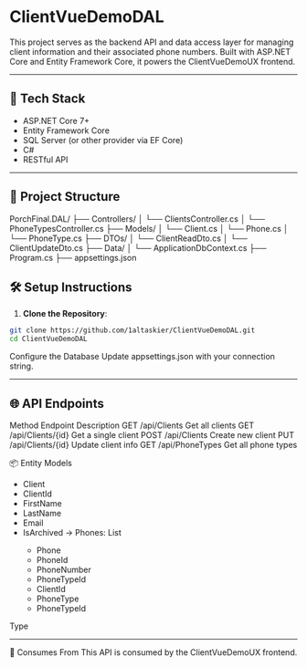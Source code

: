 # ClientVueDemoDAL

This project serves as the backend API and data access layer for managing client information and their associated phone numbers. Built with ASP.NET Core and Entity Framework Core, it powers the ClientVueDemoUX frontend.

---

## 🧱 Tech Stack

- ASP.NET Core 7+
- Entity Framework Core
- SQL Server (or other provider via EF Core)
- C#
- RESTful API

---

## 📁 Project Structure

PorchFinal.DAL/
├── Controllers/
│ └── ClientsController.cs
│ └── PhoneTypesController.cs
├── Models/
│ └── Client.cs
│ └── Phone.cs
│ └── PhoneType.cs
├── DTOs/
│ └── ClientReadDto.cs
│ └── ClientUpdateDto.cs
├── Data/
│ └── ApplicationDbContext.cs
├── Program.cs
├── appsettings.json

## 🛠️ Setup Instructions

1. **Clone the Repository**:

```bash
git clone https://github.com/1altaskier/ClientVueDemoDAL.git
cd ClientVueDemoDAL
```
Configure the Database
Update appsettings.json with your connection string.

---

## 🌐 API Endpoints
Method	Endpoint	Description
GET	/api/Clients	Get all clients
GET	/api/Clients/{id}	Get a single client
POST	/api/Clients	Create new client
PUT	/api/Clients/{id}	Update client info
GET	/api/PhoneTypes	Get all phone types

📦 Entity Models
- Client
- ClientId
- FirstName
- LastName
- Email
- IsArchived
-> Phones: List<Phone>
  - Phone
  - PhoneId
  - PhoneNumber
  - PhoneTypeId
  - ClientId
  - PhoneType
  - PhoneTypeId

Type

---

🔌 Consumes From
This API is consumed by the ClientVueDemoUX frontend.

